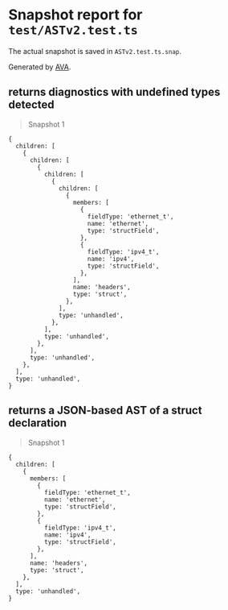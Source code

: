 # Snapshot report for `test/ASTv2.test.ts`

The actual snapshot is saved in `ASTv2.test.ts.snap`.

Generated by [AVA](https://avajs.dev).

## returns diagnostics with undefined types detected

> Snapshot 1

    {
      children: [
        {
          children: [
            {
              children: [
                {
                  children: [
                    {
                      members: [
                        {
                          fieldType: 'ethernet_t',
                          name: 'ethernet',
                          type: 'structField',
                        },
                        {
                          fieldType: 'ipv4_t',
                          name: 'ipv4',
                          type: 'structField',
                        },
                      ],
                      name: 'headers',
                      type: 'struct',
                    },
                  ],
                  type: 'unhandled',
                },
              ],
              type: 'unhandled',
            },
          ],
          type: 'unhandled',
        },
      ],
      type: 'unhandled',
    }

## returns a JSON-based AST of a struct declaration

> Snapshot 1

    {
      children: [
        {
          members: [
            {
              fieldType: 'ethernet_t',
              name: 'ethernet',
              type: 'structField',
            },
            {
              fieldType: 'ipv4_t',
              name: 'ipv4',
              type: 'structField',
            },
          ],
          name: 'headers',
          type: 'struct',
        },
      ],
      type: 'unhandled',
    }
